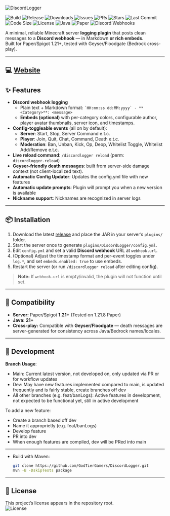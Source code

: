 ![DiscordLogger](https://files.godtiergamers.xyz/DiscordLogger-Banner.png "DiscordLogger")

<!-- Badges (GodTierGamers/DiscordLogger) -->
![Build](https://img.shields.io/github/actions/workflow/status/GodTierGamers/DiscordLogger/ci.yml?branch=main&label=build)
![Release](https://img.shields.io/github/v/release/GodTierGamers/DiscordLogger)
![Downloads](https://img.shields.io/github/downloads/GodTierGamers/DiscordLogger/total)
![Issues](https://img.shields.io/github/issues/GodTierGamers/DiscordLogger)
![PRs](https://img.shields.io/github/issues-pr/GodTierGamers/DiscordLogger)
![Stars](https://img.shields.io/github/stars/GodTierGamers/DiscordLogger)
![Last Commit](https://img.shields.io/github/last-commit/GodTierGamers/DiscordLogger)
![Code Size](https://img.shields.io/github/languages/code-size/GodTierGamers/DiscordLogger)
![License](https://img.shields.io/github/license/GodTierGamers/DiscordLogger)
![Java](https://img.shields.io/badge/Java-21%2B-orange)
![Paper](https://img.shields.io/badge/Paper-1.21%2B-blue)
![Discord Webhooks](https://img.shields.io/badge/Discord-Webhooks-5865F2)

A minimal, reliable Minecraft server **logging plugin** that posts clean messages to a **Discord webhook** — in Markdown **or rich embeds**.  
Built for Paper/Spigot 1.21+, tested with Geyser/Floodgate (Bedrock cross-play).

---

## 💻 [Website](https://discordlogger.godtiergamers.xyz)

## ✨ Features

- **Discord webhook logging**
  - Plain text + Markdown format: `` `HH:mm:ss dd:MM:yyyy` - **<Category>**: <message> ``
  - **Embeds (optional)** with per-category colors, configurable author, player avatar thumbnails, server icon, and timestamps.
- **Config-toggleable events** (all on by default):
  - **Server**: Start, Stop, Server Command e.t.c.
  - **Player**: Join, Quit, Chat, Command, Death e.t.c.
  - **Moderation**: Ban, Unban, Kick, Op, Deop, Whitelist Toggle, Whitelist Add/Remove e.t.c.
- **Live reload command**: `/discordlogger reload` (perm: `discordlogger.reload`)
- **Geyser-friendly death messages**: built from server-side damage context (not client-localized text).
- **Automatic Config Updater**: Updates the config.yml file with new features
- **Automatic update prompts**: Plugin will prompt you when a new version is available
- **Nickname support**: Nicknames are recognized in server logs


---

## 📦 Installation

1. Download the latest [release](https://github.com/GodTierGamers/DiscordLogger/releases/latest) and place the JAR in your server’s `plugins/` folder.  
2. Start the server once to generate `plugins/DiscordLogger/config.yml`.  
3. Edit `config.yml` and set a valid **Discord webhook** URL at `webhook.url`.  
4. (Optional) Adjust the timestamp format and per-event toggles under `log.*`, and set `embeds.enabled: true` to use embeds.  
5. Restart the server (or run `/discordlogger reload` after editing config).


> **Note:** If `webhook.url` is empty/invalid, the plugin will not function until set.

---

## 🔌 Compatibility

- **Server:** Paper/Spigot **1.21+** (Tested on 1.21.8 Paper)  
- **Java:** **21+**  
- **Cross-play:** Compatible with **Geyser/Floodgate** — death messages are server-generated for consistency across Java/Bedrock names/locales.

---

## 🧰 Development

**Branch Usage**:

- Main: Current latest version, not developed on, only updated via PR or for workflow updates
- Dev: May have new features implemented compared to main, is updated frequently and is fairly stable, create branches off dev
- All other branches (e.g. feat/banLogs): Active features in development, not expected to be functional yet, still in active development

To add a new feature:
- Create a branch based off dev
- Name it approprietly (e.g. feat/banLogs)
- Develop feature
- PR into dev
- When enough features are compiled, dev will be PRed into main

---

- Build with Maven:
  ```bash
  git clone https://github.com/GodTierGamers/DiscordLogger.git
  mvn -B -DskipTests package
  ```

---

## 📄 License

This project’s license appears in the repository root.  
![License](https://img.shields.io/github/license/GodTierGamers/DiscordLogger)
